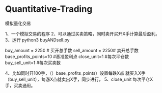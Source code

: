 # Quantitative-Trading
模拟量化交易

1、一个模拟交易的程序
2、可以通过买卖策略，同时卖开买开X手计算最后盈利。
3、运行 python3 buyANDsell.py

buy_amount = 2250 # 买开总手数
sell_amount = 2250# 卖开总手数
base_profits_points=10 #基准盈利点
close_unit=1  #每次平仓数
buy_sell_unit=1   #每次买卖数

4、比如同时开100手，（）base_profits_points）设置每跌X点 就买入X手（buy_sell_unit），每涨X点就卖出X手，同步进行。
5、close_unit 每次平仓X手，买卖通用。

